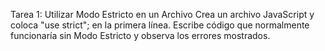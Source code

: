 Tarea 1: Utilizar Modo Estricto en un Archivo
Crea un archivo JavaScript y coloca "use strict"; en la primera línea.
Escribe código que normalmente funcionaría sin Modo Estricto y observa los errores mostrados.

